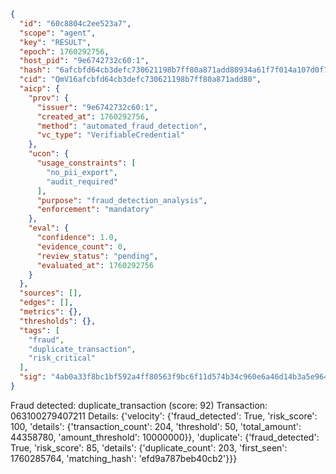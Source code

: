 ```json
{
  "id": "60c8804c2ee523a7",
  "scope": "agent",
  "key": "RESULT",
  "epoch": 1760292756,
  "host_pid": "9e6742732c60:1",
  "hash": "6afcbfd64cb3defc730621198b7ff80a871add80934a61f7f014a107d0f7e88d",
  "cid": "QmV16afcbfd64cb3defc730621198b7ff80a871add80",
  "aicp": {
    "prov": {
      "issuer": "9e6742732c60:1",
      "created_at": 1760292756,
      "method": "automated_fraud_detection",
      "vc_type": "VerifiableCredential"
    },
    "ucon": {
      "usage_constraints": [
        "no_pii_export",
        "audit_required"
      ],
      "purpose": "fraud_detection_analysis",
      "enforcement": "mandatory"
    },
    "eval": {
      "confidence": 1.0,
      "evidence_count": 0,
      "review_status": "pending",
      "evaluated_at": 1760292756
    }
  },
  "sources": [],
  "edges": [],
  "metrics": {},
  "thresholds": {},
  "tags": [
    "fraud",
    "duplicate_transaction",
    "risk_critical"
  ],
  "sig": "4ab0a33f8bc1bf592a4ff80563f9bc6f11d574b34c960e6a46d14b3a5e964ff3"
}
```

Fraud detected: duplicate_transaction (score: 92)
Transaction: 063100279407211
Details: {'velocity': {'fraud_detected': True, 'risk_score': 100, 'details': {'transaction_count': 204, 'threshold': 50, 'total_amount': 44358780, 'amount_threshold': 10000000}}, 'duplicate': {'fraud_detected': True, 'risk_score': 85, 'details': {'duplicate_count': 203, 'first_seen': 1760285764, 'matching_hash': 'efd9a787beb40cb2'}}}